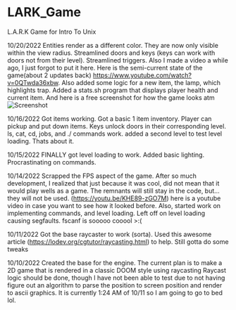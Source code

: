 # LARK_Game
L.A.R.K Game for Intro To Unix

10/20/2022
  Entities render as a different color. They are now only visible within the view radius. Streamlined doors and keys (keys can work with doors not from their level). Streamlined triggers. Also I made a video a while ago, I just forgot to put it here. Here is the semi-current state of the game(about 2 updates back) https://www.youtube.com/watch?v=0QTwda36xbw. Also added some logic for a new item, the lamp, which highlights trap. Added a stats.sh program that displays player health and current item. And here is a free screenshot for how the game looks atm
  ![Screenshot](Screenshots/screenshot_03.png, "Screenshot")

10/16/2022
  Got items working. Got a basic 1 item inventory. Player can pickup and put down items. Keys unlock doors in their corresponding level. ls, cat, cd, jobs, and ./ commands work. added a second level to test level loading. Thats about it.

10/15/2022
  FINALLY got level loading to work. Added basic lighting. Procrastinating on commands.

10/14/2022
  Scrapped the FPS aspect of the game. After so much development, I realized that just because it was cool, did not mean that it would play wells as a game. The remnants will still stay in the code, but... they will not be used. (https://youtu.be/KHE89-zGO7M) here is a youtube video in case you want to see how it looked before. Also, started work on implementing commands, and level loading. Left off on level loading causing segfaults. fscanf is sooooo cooool >:(

10/11/2022
  Got the base raycaster to work (sorta). Used this awesome article (https://lodev.org/cgtutor/raycasting.html) to help. Still gotta do some tweaks

10/10/2022
  Created the base for the engine. The current plan is to make a 2D game that is rendered in a classic DOOM style using raycasting
  Raycast logic should be done, though I have not been able to test due to not having figure out an algorithm to parse the position to screen position and render to ascii graphics.
  It is currently 1:24 AM of 10/11 so I am going to go to bed lol.
